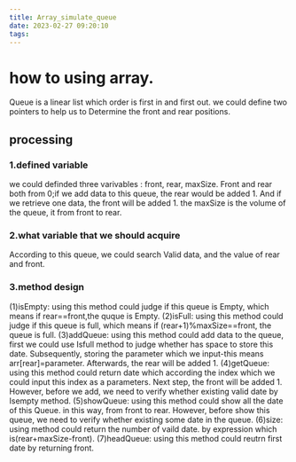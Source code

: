 ```yaml
---
title: Array_simulate_queue
date: 2023-02-27 09:20:10
tags:
---
```

# how to using array.
Queue is a linear list which order is first in and first out. we could define two pointers to help us to Determine the front and rear positions.
## processing
### 1.defined variable
we could definded three varivables : front, rear, maxSize.
Front and rear both from 0;if we add data to this queue, the rear would be added 1. And if we retrieve one data, the front will be added 1.
the maxSize is the volume of the queue, it from front to rear.
### 2.what variable that we should acquire
According to this queue, we could search Valid data, and the value of rear and front.
### 3.method design
(1)isEmpty: using this method could judge if this queue is Empty, which means if rear==front,the quque is Empty. 
(2)isFull: using this method could judge if this queue is full, which means if (rear+1)%maxSize==front, the queue is full.
(3)addQueue: using this method could add data to the queue, first we could use Isfull method to judge whether has space to store this date. Subsequently, storing the parameter which we input-this means arr[rear]=parameter. Afterwards, the rear will be added 1.
(4)getQueue: using this method could return date which according the index which we could input this index as a parameters. Next step, the front will be added 1. However, before we add, we need to verify whether existing valid date by Isempty method.
(5)showQueue: using this method could show all the date of this Queue. in this way, from front to rear. However, before show this queue, we need to verify whether existing some date in the queue.
(6)size: using method could return the number of vaild date. by expression which is(rear+maxSize-front).
(7)headQueue: using this method could reutrn first date by returning front.


